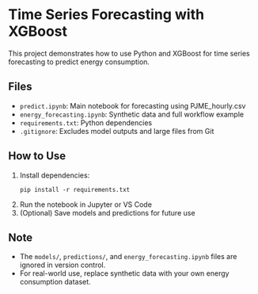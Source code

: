 # Time Series Forecasting with XGBoost

This project demonstrates how to use Python and XGBoost for time series forecasting to predict energy consumption.

## Files
- `predict.ipynb`: Main notebook for forecasting using PJME_hourly.csv
- `energy_forecasting.ipynb`: Synthetic data and full workflow example
- `requirements.txt`: Python dependencies
- `.gitignore`: Excludes model outputs and large files from Git

## How to Use
1. Install dependencies:
   ```
   pip install -r requirements.txt
   ```
2. Run the notebook in Jupyter or VS Code
3. (Optional) Save models and predictions for future use

## Note
- The `models/`, `predictions/`, and `energy_forecasting.ipynb` files are ignored in version control.
- For real-world use, replace synthetic data with your own energy consumption dataset.
